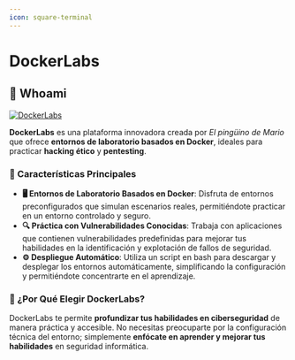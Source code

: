 ```yaml
---
icon: square-terminal
---
```


# DockerLabs

## 🐳 Whoami

[![DockerLabs](https://dockerlabs.es/images/logos/logo.png)](https://dockerlabs.es/)

**DockerLabs** es una plataforma innovadora creada por _El pingüino de Mario_ que ofrece **entornos de laboratorio basados en Docker**, ideales para practicar **hacking ético** y **pentesting**.

### 🌟 Características Principales

* **🖥️ Entornos de Laboratorio Basados en Docker**: Disfruta de entornos preconfigurados que simulan escenarios reales, permitiéndote practicar en un entorno controlado y seguro.
* **🔍 Práctica con Vulnerabilidades Conocidas**: Trabaja con aplicaciones que contienen vulnerabilidades predefinidas para mejorar tus habilidades en la identificación y explotación de fallos de seguridad.
* **⚙️ Despliegue Automático**: Utiliza un script en bash para descargar y desplegar los entornos automáticamente, simplificando la configuración y permitiéndote concentrarte en el aprendizaje.

### 🚀 ¿Por Qué Elegir DockerLabs?

DockerLabs te permite **profundizar tus habilidades en ciberseguridad** de manera práctica y accesible. No necesitas preocuparte por la configuración técnica del entorno; simplemente **enfócate en aprender y mejorar tus habilidades** en seguridad informática.
